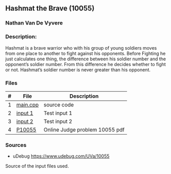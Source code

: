 ## Hashmat the Brave (10055)
### Nathan Van De Vyvere

### Description: 
Hashmat is a brave warrior who with his group of young soldiers moves from one place to another to
fight against his opponents. Before Fighting he just calculates one thing, the difference between his
soldier number and the opponent’s soldier number. From this difference he decides whether to fight or
not. Hashmat’s soldier number is never greater than his opponent.

### Files

|   #   | File                       | Description                                                |
| :---: | -------------------------- | ---------------------------------------------------------- |
|   1   |  [main.cpp](main.cpp)      | source code                                                |
|   2   |  [input 1](in.txt)         | Test input 1                                               |
|   3   |  [input 2](in2.txt)        | Test input 2                                               |
|   4   |  [P10055](p10055.pdf)      | Online Judge problem 10055 pdf                             |

### Sources

- uDebug https://www.udebug.com/UVa/10055

Source of the input files used.
